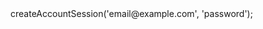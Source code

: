 <?php

use Appwrite\Client;
use Appwrite\Services\Account;

$client = new Client();

$client
;

$account = new Account($client);

$result = $account->createAccountSession('email@example.com', 'password');